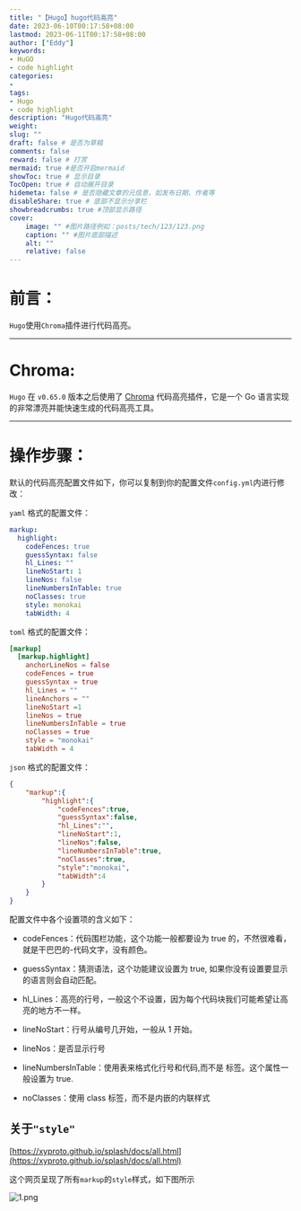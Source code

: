 ```yaml
---
title: "【Hugo】hugo代码高亮"
date: 2023-06-10T00:17:58+08:00
lastmod: 2023-06-11T00:17:58+08:00
author: ["Eddy"]
keywords: 
- HuGO
- code highlight
categories: 
- 
tags: 
- Hugo
- code highlight
description: "Hugo代码高亮"
weight:
slug: ""
draft: false # 是否为草稿
comments: false
reward: false # 打赏
mermaid: true #是否开启mermaid
showToc: true # 显示目录
TocOpen: true # 自动展开目录
hidemeta: false # 是否隐藏文章的元信息，如发布日期、作者等
disableShare: true # 底部不显示分享栏
showbreadcrumbs: true #顶部显示路径
cover:
    image: "" #图片路径例如：posts/tech/123/123.png
    caption: "" #图片底部描述
    alt: ""
    relative: false
---
```

# 前言：

`Hugo`使用`Chroma`插件进行代码高亮。

---

# Chroma:

`Hugo` 在 `v0.65.0` 版本之后使用了 [Chroma](https://github.com/alecthomas/chroma) 代码高亮插件，它是一个 Go 语言实现的非常漂亮并能快速生成的代码高亮工具。

---

# 操作步骤：

默认的代码高亮配置文件如下，你可以复制到你的配置文件`config.yml`内进行修改：

`yaml` 格式的配置文件：

```YAML
markup:
  highlight:
    codeFences: true
    guessSyntax: false
    hl_Lines: ""
    lineNoStart: 1
    lineNos: false
    lineNumbersInTable: true
    noClasses: true
    style: monokai
    tabWidth: 4
```

`toml` 格式的配置文件：

```Toml
[markup]
  [markup.highlight]
    anchorLineNos = false
    codeFences = true
    guessSyntax = true
    hl_Lines = ""
    lineAnchors = ""
    lineNoStart =1
    lineNos = true
    lineNumbersInTable = true
    noClasses = true
    style = "monokai"
    tabWidth = 4
```

`json` 格式的配置文件：

```JSON
{
    "markup":{
        "highlight":{
            "codeFences":true,
            "guessSyntax":false,
            "hl_Lines":"",
            "lineNoStart":1,
            "lineNos":false,
            "lineNumbersInTable":true,
            "noClasses":true,
            "style":"monokai",
            "tabWidth":4
        }
    }
}
```

配置文件中各个设置项的含义如下：

- codeFences：代码围栏功能，这个功能一般都要设为 true 的，不然很难看，就是干巴巴的-代码文字，没有颜色。

- guessSyntax：猜测语法，这个功能建议设置为 true, 如果你没有设置要显示的语言则会自动匹配。

- hl_Lines：高亮的行号，一般这个不设置，因为每个代码块我们可能希望让高亮的地方不一样。

- lineNoStart：行号从编号几开始，一般从 1 开始。

- lineNos：是否显示行号

- lineNumbersInTable：使用表来格式化行号和代码,而不是 标签。这个属性一般设置为 true.

- noClasses：使用 class 标签，而不是内嵌的内联样式

## 关于`"style"`

[https://xyproto.github.io/splash/docs/all.html](https://xyproto.github.io/splash/docs/all.html)

这个网页呈现了所有`markup`的`style`样式，如下图所示

![1.png](/img/tech/Hugo_Code_highlight/1.png)

